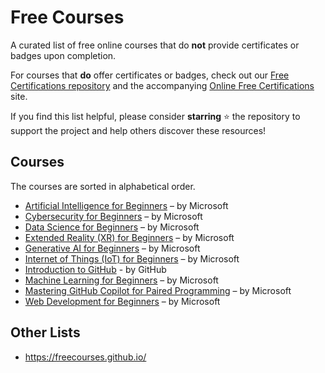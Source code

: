 # Free Courses  

A curated list of free online courses that do **not** provide certificates or badges upon completion.  

For courses that **do** offer certificates or badges, check out our [Free Certifications repository](https://github.com/cloudcommunity/Free-Certifications) and the accompanying [Online Free Certifications](https://free-certifications.com/) site.  

If you find this list helpful, please consider **starring** ⭐ the repository to support the project and help others discover these resources!

## Courses

The courses are sorted in alphabetical order.

- [Artificial Intelligence for Beginners](https://microsoft.github.io/AI-For-Beginners/) – by Microsoft
- [Cybersecurity for Beginners](https://microsoft.github.io/Security-101/) – by Microsoft
- [Data Science for Beginners](https://microsoft.github.io/Data-Science-For-Beginners/) – by Microsoft
- [Extended Reality (XR) for Beginners](https://microsoft.github.io/xr-development-for-beginners/) – by Microsoft
- [Generative AI for Beginners](https://microsoft.github.io/generative-ai-for-beginners/) – by Microsoft
- [Internet of Things (IoT) for Beginners](https://microsoft.github.io/IoT-For-Beginners/) – by Microsoft
- [Introduction to GitHub](https://github.com/skills/introduction-to-github) - by GitHub
- [Machine Learning for Beginners](https://microsoft.github.io/ML-For-Beginners/) – by Microsoft
- [Mastering GitHub Copilot for Paired Programming](https://github.com/microsoft/Mastering-GitHub-Copilot-for-Paired-Programming) – by Microsoft
- [Web Development for Beginners](https://microsoft.github.io/Web-Dev-For-Beginners/) – by Microsoft

## Other Lists

- https://freecourses.github.io/
